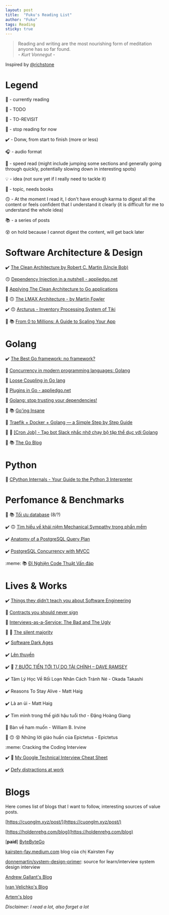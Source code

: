 ```yaml
---
layout: post
title:  "Fuku's Reading List"
author: "Fuku"
tags: Reading
sticky: true
---
```


<blockquote class="blockquote">
    <div class="quote-content">Reading and writing are the most nourishing form of meditation anyone has so far found.</div>
    <footer class="blockquote-footer"><cite title="Source Title">- Kurt Vonnegut -</cite></footer>
</blockquote>

Inspired by [@richstone](https://richstone.io/reading-list/)

# Legend

:eyes: - currently reading

:memo: - TODO

:arrows_counterclockwise: - TO-REVISIT

:put_litter_in_its_place: - stop reading for now

:heavy_check_mark: - Donw, from start to finish (more or less)

:headphones: - audio format

:runner: - speed read (might include jumping some sections and generally going through quickly, potentially slowing down in interesting spots)

:bulb: - idea (not sure yet if I really need to tackle it)

:thinking: - topic, needs books

:upside_down_face: - At the moment I read it, I don't have enough karma to digest all the content or feels confident that I understand it clearly (it is difficult for me to understand the whole idea)

:books: - a series of posts

:dizzy_face: on hold because I cannot digest the content, will get back later

# Software Architecture & Design

:heavy_check_mark: [The Clean Architecture by Robert C. Martin (Uncle Bob)](https://blog.cleancoder.com/uncle-bob/2012/08/13/the-clean-architecture.html)

:upside_down_face: [Dependency Injection in a nutshell - appliedgo.net](https://appliedgo.net/di/)

:memo: [Applying The Clean Architecture to Go applications](https://manuel.kiessling.net/2012/09/28/applying-the-clean-architecture-to-go-applications/)

:memo: :upside_down_face: [The LMAX Architecture - by Martin Fowler](https://martinfowler.com/articles/lmax.html)

:heavy_check_mark: :upside_down_face: [Arcturus - Inventory Processing System of Tiki](https://engineering.tiki.vn/arcturus-inventory-processing-system/)

:memo: :books: [From 0 to Millions: A Guide to Scaling Your App](https://blog.bytebytego.com/p/from-0-to-millions-a-guide-to-scaling)

# Golang

:heavy_check_mark: [The Best Go framework: no framework?](https://threedots.tech/post/best-go-framework/)

:memo: [Concurrency in modern programming languages: Golang](https://deepu.tech/concurrency-in-modern-languages-go/)

:memo: [Loose Coupling in Go lang](https://8thlight.com/blog/javier-saldana/2015/02/06/loose-coupling-in-go-lang.html)

:memo: [Plugins in Go - appliedgo.net](https://appliedgo.net/plugins/)

:memo: [Golang: stop trusting your dependencies!](https://medium.com/m/global-identity?redirectUrl=https%3A%2F%2Fitnext.io%2Fgolang-stop-trusting-your-dependencies-a4c916533b04)

:eyes: :books: [Go'ing Insane](https://jesseduffield.com/Gos-Shortcomings-5/)

:memo: [Traefik + Docker + Golang — a Simple Step by Step Guide](https://medium0.com/@saadali.ics/traefik-docker-golang-a-simple-step-by-step-guide-4a61fd0e35d)

:memo: :eyes: [[Cron Job] - Tạo bot Slack nhắc nhở chạy bộ tập thể dục với Golang](https://viblo.asia/p/cron-job-tao-bot-slack-nhac-nho-chay-bo-tap-the-duc-voi-golang-5pPLk0GyVRZ?fbclid=IwAR3w0ROudxvHL9_LVJSzKckJDee7JRutflCDMIrUqLMp1KqXSS_iiU788fo)

:memo: :books: [The Go Blog](https://go.dev/blog/)

# Python

:memo: [CPython Internals - Your Guide to the Python 3 Interpreter](https://calibre.leishi.io/read/59/epub)

# Perfomance & Benchmarks

:eyes: :books: [Tối ưu database](https://viblo.asia/s/toi-uu-database-DVK2jDrnKLj) (8/?)

:heavy_check_mark: :upside_down_face: [Tìm hiểu về khái niệm Mechanical Sympathy trong phần mềm](https://batnamv.medium.com/t%C3%ACm-hi%E1%BB%83u-v%E1%BB%81-kh%C3%A1i-ni%E1%BB%87m-mechanical-sympathy-v%C3%A0-b%E1%BB%99-th%C6%B0-vi%E1%BB%87n-lmax-disruptor-4d553dc7fa55)

:heavy_check_mark: [Anatomy of a PostgreSQL Query Plan](https://arctype.com/blog/postgresql-query-plan-anatomy/)

:heavy_check_mark: [PostgreSQL Concurrency with MVCC](https://devcenter.heroku.com/articles/postgresql-concurrency)

:meme: :books: [Đĩ Nghiện Code Thuật Vấn đáp](https://viblo.asia/s/di-nghien-code-thuat-van-dap-JzKmg8nPl9N)

# Lives & Works

:heavy_check_mark: [Things they didn’t teach you about Software Engineering](https://vadimkravcenko.com/shorts/things-they-didnt-teach-you/)

:memo: [Contracts you should never sign](https://vadimkravcenko.com/shorts/contracts-you-should-never-sign/)

:memo: [Interviews-as-a-Service: The Bad and The Ugly](https://vadimkravcenko.com/shorts/interviews-as-a-service/)

:memo: :arrows_counterclockwise: [The silent majority](https://vadimkravcenko.com/shorts/the-silent-majority/)

:heavy_check_mark: [Software Dark Ages](https://threedots.tech/post/software-dark-ages/)

:heavy_check_mark: [Lên thuyền](https://viblo.asia/p/len-thuyen-gwd43B83VX9)

:heavy_check_mark: :arrows_counterclockwise: [7 BƯỚC TIẾN TỚI TỰ DO TÀI CHÍNH – DAVE RAMSEY](https://thepresentwriter.com/7-buoc-tien-toi-tu-do-tai-chinh-dave-ramsey/)

:heavy_check_mark: Tâm Lý Học Về Rối Loạn Nhân Cách Tránh Né - Okada Takashi

:heavy_check_mark: Reasons To Stay Alive - Matt Haig

:heavy_check_mark: Là an ủi - Matt Haig

:heavy_check_mark: Tìm mình trong thế giới hậu tuổi thơ - Đặng Hoàng Giang

:eyes: Bàn về ham muốn - William B. Irvine

:eyes: :upside_down_face: :dizzy_face: Những lời giáo huấn của Epictetus - Epictetus

:meme: Cracking the Coding Interview

:heavy_check_mark: :arrows_counterclockwise: [My Google Technical Interview Cheat Sheet](https://dev.to/elliot/my-google-technical-interview-cheat-sheet-1lbd)

:heavy_check_mark: [Defy distractions at work](https://kairsten-fay.medium.com/defy-distractions-at-work-5debcf571b9e)

# Blogs

Here comes list of blogs that I want to follow, interesting sources of value posts.

[https://cuonglm.xyz/post/](https://cuonglm.xyz/post/)

[https://holdenrehg.com/blog](https://holdenrehg.com/blog)

[**paid**] [ByteByteGo](https://blog.bytebytego.com/)

[kairsten-fay.medium.com](https://kairsten-fay.medium.com/) blog của chị Kairsten Fay

[donnemartin/system-design-primer](https://github.com/donnemartin/system-design-primer): source for learn/interview system design interview

[Andrew Gallant's Blog](https://blog.burntsushi.net/)

[Ivan Velichko's Blog](https://iximiuz.com/en/)

[Artem's blog](https://redd.one/blog)

_Disclaimer: I read a lot, also forget a lot_